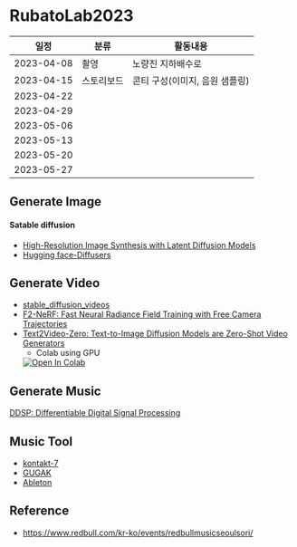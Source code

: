 # RubatoLab2023

|일정|분류|활동내용|
|----|----|----|
|2023-04-08|촬영|노량진 지하배수로|
|2023-04-15|스토리보드|콘티 구성(이미지, 음원 샘플링)|
|2023-04-22|||
|2023-04-29|||
|2023-05-06|||
|2023-05-13|||
|2023-05-20|||
|2023-05-27|||


## Generate Image
#### Satable diffusion
 * [High-Resolution Image Synthesis with Latent Diffusion Models](https://github.com/CompVis/latent-diffusion)
 * [Hugging face-Diffusers](https://huggingface.co/docs/diffusers/index)

## Generate Video
* [stable_diffusion_videos](https://github.com/nateraw/stable-diffusion-videos)  
* [F2-NeRF: Fast Neural Radiance Field Training with Free Camera Trajectories](https://totoro97.github.io/projects/f2-nerf/)
* [Text2Video-Zero: Text-to-Image Diffusion Models are Zero-Shot Video Generators](https://github.com/Picsart-AI-Research/Text2Video-Zero)  
  * Colab using GPU
  <a target="_blank" href="https://colab.research.google.com/drive/1kxeLtXoTy84af037JJEIm628zEJFbHVl?usp=sharing">
  <img src="https://colab.research.google.com/assets/colab-badge.svg" alt="Open In Colab"/>
</a>

## Generate Music
[DDSP: Differentiable Digital Signal Processing](https://magenta.tensorflow.org/ddsp)

## Music Tool
* [kontakt-7](https://www.native-instruments.com/en/products/komplete/samplers/kontakt-7/)
* [GUGAK](http://catsnu.com/Project/Gugak.aspx)
* [Ableton](https://www.ableton.com/)

## Reference
* https://www.redbull.com/kr-ko/events/redbullmusicseoulsori/

